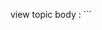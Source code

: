 view topic body : ```


<script type="text/javascript">//<![CDATA[
var multiquote_img_off = '{JS_MULTIQUOTE_IMG_OFF}', multiquote_img_on = '{JS_MULTIQUOTE_IMG_ON}', _atr = '{JS_DIR}addthis/', _ati = '{PATH_IMG_FA}addthis/'{ADDTHIS_LANG}, addthis_localize = { share_caption: "{L_SHARE_CAPTION}", email: "{L_EMAIL}", email_caption: "{L_EMAIL_CAPTION}", favorites: "{L_SHARE_BOOKMARKS}", print: "{L_PRINT}", more: "{L_MORE}" };
$(function(){
_atc.cwait = 0;
$('.addthis_button').mouseup(function(){
if ($('#at15s').css('display') == 'block') {
addthis_close();
addthis_close();
}
});
});
//]]>


Unknown end tag for &lt;/script&gt;



<div class="xemnhanhtpvds">
<span style="background-color: rgb(221, 221, 221); width: 45px; padding-left: 7px; overflow: hidden; display: block; left: 50%; position: fixed; margin-left: -557px" class="contactF"><img onmouseover="show_tooltip(this, '&lt;div style=\'padding:10px\'&gt;Đầy đủ&lt;/div&gt;', '')" onclick="cxdoc()" src="http://www.google.com/reader/ui/3538434020-view_options_details.png" style="width: 21px; height: 21px;" title=""><img onmouseover="show_tooltip(this, '&lt;div style=\'padding:10px\'&gt;Thu gọn&lt;/div&gt;', '')" onclick="cxngang()" src="http://www.google.com/reader/ui/3369744051-view_options_list.png" style="width: 21px; height: 21px;" title="">

Unknown end tag for &lt;/span&gt;


<div class="main paged">
<div class="clearfix">
<!-- BEGIN topicpagination -->
<p class="paging">{PAGINATION}

Unknown end tag for &lt;/p&gt;


<!-- END topicpagination -->
<p class="posting">
<!-- BEGIN switch_user_authpost -->
<a onmouseover="show_tooltip(this, ' {L_POST_NEW_TOPIC} ');" onMouseOut="hidetip();" href="{U_POST_NEW_TOPIC}" rel="nofollow"><img src="{POST_IMG}" class="{POST_IMG_CLASS}" />

Unknown end tag for &lt;/a&gt;


<!-- END switch_user_authpost -->

<!-- BEGIN switch_user_authreply -->
<a onmouseover="show_tooltip(this, ' {L_POST_REPLY_TOPIC} ');" onMouseOut="hidetip();" href="{U_POST_REPLY_TOPIC}"><img src="{REPLY_IMG}" class="i_reply"/>

Unknown end tag for &lt;/a&gt;


<!-- END switch_user_authreply -->


Unknown end tag for &lt;/p&gt;




Unknown end tag for &lt;/div&gt;


<br>
{POLL_DISPLAY}
<div class="main-head clearfix" style="background-color: #993333">
<p class="h2">
<a href="#bottom">{L_GOTO_DOWN}

Unknown end tag for &lt;/a&gt;

{L_MESSAGE} [{PAGE_NUMBER}]

Unknown end tag for &lt;/p&gt;


<span style="float:right; margin-top: -0px;margin-right: -200px;;position: relative;">
<g:plusone size="medium">

Unknown end tag for &lt;/plusone&gt;


<span id="twitter_btn">
<a href="http://twitter.com/share" class="twitter-share-button" data-count="horizontal">Tweet

Unknown end tag for &lt;/a&gt;




Unknown end tag for &lt;/span&gt;


<span id="fb_likebtn">
<iframe src="http://www.facebook.com/plugins/like.php?href={FORUM_URL}{TOPIC_URL}&layout=button_count&show_faces=false&width=450&action=like&colorscheme=light&height=21" scrolling="no" frameborder="0" style="border:none; overflow:hidden; width:auto; height:21px;" allowTransparency="true">

Unknown end tag for &lt;/iframe&gt;




Unknown end tag for &lt;/span&gt;




Unknown end tag for &lt;/span&gt;


<a class="skinfmvi2">

Unknown end tag for &lt;/a&gt;






Unknown end tag for &lt;/div&gt;

<br/><div class="main-content-topic2">
<!-- BEGIN postrow -->
<div class="main-content-topic">
<!-- BEGIN displayed -->
<div class="post" {postrow.displayed.THANK_BGCOLOR}>
<a name="{postrow.displayed.U_POST_ID}">

Unknown end tag for &lt;/a&gt;


<div class="postmain" {postrow.displayed.THANK_BGCOLOR}>
<div id="p{postrow.displayed.U_POST_ID}" class="posthead" {postrow.displayed.THANK_BGCOLOR}>
<h2>
<span class="comment_popup">{postrow.displayed.COUNT_POSTS}

Unknown end tag for &lt;/span&gt;

{postrow.displayed.ICON}
<a onmouseover="show_tooltip(this, ' Gửi lúc: {postrow.displayed.POST_DATE_NEW} ');" onMouseOut="hidetip();" href="{postrow.displayed.POST_URL}">{postrow.displayed.POST_SUBJECT}

Unknown end tag for &lt;/a&gt;




Unknown end tag for &lt;/h2&gt;




Unknown end tag for &lt;/div&gt;


<div class="postbody" {postrow.displayed.THANK_BGCOLOR}>
<div class="user">
<div class="user-ident" id="userinfo{postrow.displayed.U_POST_ID}" style="position: relative;">
<span class="thanhtieude">
<em>{postrow.displayed.POSTER_NAME}

Unknown end tag for &lt;/em&gt;




Unknown end tag for &lt;/span&gt;


<div onmouseover="show_user({postrow.displayed.U_POST_ID})" onmouseout="hide_user({postrow.displayed.U_POST_ID})" class="userInfoF">
<div class="useravatar" style="float: left;">{postrow.displayed.POSTER_AVATAR}

Unknown end tag for &lt;/div&gt;


<div class="user-info">
<div class="manuUserF">
<strong>{postrow.displayed.POSTER_NAME}

Unknown end tag for &lt;/strong&gt;


<span class="fmviOnoff">{postrow.displayed.ONLINE_IMG}

Unknown end tag for &lt;/span&gt;




Unknown end tag for &lt;/div&gt;


<dl class="cl" style="float:right; width: 370px;">
<!-- BEGIN profile_field -->
<dt>{postrow.displayed.profile_field.LABEL}

Unknown end tag for &lt;/dt&gt;


<dd>{postrow.displayed.profile_field.CONTENT}

Unknown end tag for &lt;/dd&gt;


<!-- END profile_field -->


Unknown end tag for &lt;/dl&gt;


<div>
<span style="color:blue">Phương châm:

Unknown end tag for &lt;/span&gt;


<marquee class="status">

Unknown end tag for &lt;/marquee&gt;




Unknown end tag for &lt;/div&gt;


<div class="morelink">
<a target="_blank" class="Upro5"><img alt="Tường nhà" src="http://i48.servimg.com/u/f48/16/58/89/73/profil10.png" />Tường nhà

Unknown end tag for &lt;/a&gt;


<a target="_blank" class="Utopic"><img alt="Xem bài viết" src="http://i48.servimg.com/u/f48/16/58/89/73/total_10.gif" />Bài viết

Unknown end tag for &lt;/a&gt;


<a target="_blank" class="Ufrien"><img alt="Kết bạn" src="http://i48.servimg.com/u/f48/16/58/89/73/friend10.png" />Kết bạn

Unknown end tag for &lt;/a&gt;


<a target="_blank" onClick="javascript:alert('Đang phát triển')" class="Umoney"><img alt="Tài sản" src="http://i48.servimg.com/u/f48/16/58/89/73/table_10.png" />Tài sản

Unknown end tag for &lt;/a&gt;




Unknown end tag for &lt;/div&gt;




Unknown end tag for &lt;/div&gt;




Unknown end tag for &lt;/div&gt;


<div class="user-basic-info">
<div onmouseover="show_user({postrow.displayed.U_POST_ID})" class="useravatar" style="padding: 15px 0 15px 9px">{postrow.displayed.POSTER_AVATAR}

Unknown end tag for &lt;/div&gt;


<p class="rankimg" style="padding:11px">{postrow.displayed.RANK_IMAGE}

Unknown end tag for &lt;/p&gt;




Unknown end tag for &lt;/div&gt;




Unknown end tag for &lt;/div&gt;




Unknown end tag for &lt;/div&gt;


<div class="post-entry">
<div class="entry-content">
<div>
<div>{postrow.displayed.MESSAGE}

Unknown end tag for &lt;/div&gt;


<!-- BEGIN switch_attachments -->
<dl class="attachbox">
<dt>{postrow.displayed.switch_attachments.L_ATTACHMENTS}

Unknown end tag for &lt;/dt&gt;


<dd>
<!-- BEGIN switch_post_attachments -->
<dl class="file">
<dt>
<img src="{postrow.displayed.switch_attachments.switch_post_attachments.U_IMG}"
/>
<!-- BEGIN switch_dl_att -->
<a class="postlink" href="{postrow.displayed.switch_attachments.switch_post_attachments.switch_dl_att.U_ATTACHMENT}">{postrow.displayed.switch_attachments.switch_post_attachments.switch_dl_att.ATTACHMENT}

Unknown end tag for &lt;/a&gt;

{postrow.displayed.switch_attachments.switch_post_attachments.switch_dl_att.ATTACHMENT_DEL}
<!-- END switch_dl_att -->
<!-- BEGIN switch_no_dl_att -->{postrow.displayed.switch_attachments.switch_post_attachments.switch_no_dl_att.ATTACHMENT}
{postrow.displayed.switch_attachments.switch_post_attachments.switch_no_dl_att.ATTACHMENT_DEL}
<!-- END switch_no_dl_att -->


Unknown end tag for &lt;/dt&gt;


<!-- BEGIN switch_no_comment -->
<dd>
<em>{postrow.displayed.switch_attachments.switch_post_attachments.switch_no_comment.ATTACHMENT_COMMENT}

Unknown end tag for &lt;/em&gt;




Unknown end tag for &lt;/dd&gt;


<!-- END switch_no_comment -->
<!-- BEGIN switch_no_dl_att -->
<dd>
<em>
<strong>{postrow.displayed.switch_attachments.switch_post_attachments.switch_no_dl_att.TEXT_NO_DL}

Unknown end tag for &lt;/strong&gt;




Unknown end tag for &lt;/em&gt;




Unknown end tag for &lt;/dd&gt;


<!-- END switch_no_dl_att -->
<dd>({postrow.displayed.switch_attachments.switch_post_attachments.FILE_SIZE})
{postrow.displayed.switch_attachments.switch_post_attachments.NB_DL}

Unknown end tag for &lt;/dd&gt;




Unknown end tag for &lt;/dl&gt;


<!-- END switch_post_attachments -->


Unknown end tag for &lt;/dd&gt;




Unknown end tag for &lt;/dl&gt;


<!-- END switch_attachments -->
<div class="clear">

Unknown end tag for &lt;/div&gt;




Unknown end tag for &lt;/div&gt;




Unknown end tag for &lt;/div&gt;




Unknown end tag for &lt;/div&gt;




Unknown end tag for &lt;/div&gt;


<br /><img src="http://i44.servimg.com/u/f44/16/54/92/12/untitl11.png" style="width: 650px;" align="center">
<!-- BEGIN switch_signature -->
<div class="sig-content"><center>{postrow.displayed.SIGNATURE_NEW}

Unknown end tag for &lt;/center&gt;



Unknown end tag for &lt;/div&gt;


<!-- END switch_signature -->
<div class="postfoot">
<div class="user-contact">
{postrow.displayed.PROFILE_IMG} {postrow.displayed.PM_IMG} {postrow.displayed.EMAIL_IMG}<!-- BEGIN contact_field --> {postrow.displayed.contact_field.CONTENT}<!-- END contact_field -->


Unknown end tag for &lt;/div&gt;



<div class="post-options">
<div style="float: left; left:153px;position:absolute;top:1px;">
<!-- BEGIN switch_vote_active -->
<div class="vote vote-button" title="Like this">
<!-- BEGIN switch_vote -->
<a target="v{postrow.displayed.U_POST_ID}" href="{postrow.displayed.switch_vote_active.switch_vote.U_VOTE_PLUS}" alt="c3zplus" class="c3zplus lvote"><span style="margin-left: -2px; color: #3B5998;">Like

Unknown end tag for &lt;/span&gt;



Unknown end tag for &lt;/a&gt;


<!-- END switch_vote -->


Unknown end tag for &lt;/div&gt;


<div class="vote vote-button" title="Dislike this">
<!-- BEGIN switch_vote -->
<a target="v{postrow.displayed.U_POST_ID}" href="{postrow.displayed.switch_vote_active.switch_vote.U_VOTE_MINUS}" alt="c3zminus" class="c3zminus lvote"><span style="margin-left: -2px; color: #3B5998;">Dislike

Unknown end tag for &lt;/span&gt;



Unknown end tag for &lt;/a&gt;


<!-- END switch_vote -->


Unknown end tag for &lt;/div&gt;

<div id="v{postrow.displayed.U_POST_ID}" class="loadding" style="display: none"><img src="http://i43.servimg.com/u/f43/16/03/04/56/icon_l12.gif"> Chờ chút nhé ^^! 

Unknown end tag for &lt;/div&gt;


<!-- END switch_vote_active -->


Unknown end tag for &lt;/div&gt;


<span class="options-button"><a onmouseover="show_tooltip(this, ' Đưa bảng trả lời nhanh lên ');" onMouseOut="hidetip();" href="javascript:vol(0)" onClick="delpre();repfmvi($(this))"><img src="http://i46.servimg.com/u/f46/15/26/55/24/quickr10.gif" />

Unknown end tag for &lt;/a&gt;

{postrow.displayed.THANK_IMG} {postrow.displayed.MULTIQUOTE_IMG} {postrow.displayed.QUOTE_IMG}
{postrow.displayed.EDIT_IMG} {postrow.displayed.DELETE_IMG} {postrow.displayed.IP_IMG}
{postrow.displayed.REPORT_IMG}

Unknown end tag for &lt;/span&gt;



Unknown end tag for &lt;/div&gt;


<div style="clear:both;">

Unknown end tag for &lt;/div&gt;




Unknown end tag for &lt;/div&gt;




Unknown end tag for &lt;/div&gt;




<p style="border-bottom: 1px solid #ddd;">
<div class="hihi clearfix" style="background-color: #fff;"><font color="black">
<!-- BEGIN switch_vote_active -->
<iframe name="v{postrow.displayed.U_POST_ID}" class="ajaxvote" style="display:none">

Unknown end tag for &lt;/iframe&gt;


<!-- BEGIN switch_no_bar -->
<span class="c3zvau v{postrow.displayed.U_POST_ID}" title="{postrow.displayed.switch_vote_active.L_VOTE_TITLE}">{postrow.displayed.switch_vote_active.L_VOTE_TITLE}

Unknown end tag for &lt;/span&gt;


<!-- END switch_no_bar -->
<!-- BEGIN switch_bar -->
<span class="c3zvau v{postrow.displayed.U_POST_ID}" title="{postrow.displayed.switch_vote_active.L_VOTE_TITLE}">{postrow.displayed.switch_vote_active.L_VOTE_TITLE}

Unknown end tag for &lt;/span&gt;


<!-- END switch_bar -->
<!-- END switch_vote_active -->
<div style="float:right;font-weight:bold;text-align:right"><span class="ost"><strong>#{postrow.displayed.COUNT_POSTS}

Unknown end tag for &lt;/strong&gt;

 - <a href="#" onclick="link_bbcode();return false">BBCode

Unknown end tag for &lt;/a&gt;



Unknown end tag for &lt;/span&gt;

 <a target="blank" class="share" href="http://www.addthis.com/bookmark.php?v=250&pub=forumotion">Chia sẻ

Unknown end tag for &lt;/a&gt;

<div align="center" style="width:600px;display:none; padding-top:6px" >

Unknown end tag for &lt;/div&gt;



Unknown end tag for &lt;/div&gt;





Unknown end tag for &lt;/font&gt;



Unknown end tag for &lt;/div&gt;

   

Unknown end tag for &lt;/span&gt;




Unknown end tag for &lt;/div&gt;




Unknown end tag for &lt;/div&gt;


<p class="khoang">

Unknown end tag for &lt;/p&gt;


<!-- BEGIN first_post_br -->
<hr id="first-post-br" />
<!-- END first_post_br -->
<!-- BEGIN hidden -->
<div class="main-content topic">
<p class="p-hidden">{postrow.hidden.MESSAGE}

Unknown end tag for &lt;/p&gt;




Unknown end tag for &lt;/div&gt;


<!-- END displayed -->
<!-- END hidden -->
<!-- END postrow -->

<div class="main-foot clearfix modBottom" style="background-color: #993333">
<p class="h2">
<a href="#top">{L_BACK_TO_TOP}

Unknown end tag for &lt;/a&gt;

{L_MESSAGE} [{PAGE_NUMBER}]

Unknown end tag for &lt;/p&gt;


<p class="options options-button">
<input type="hidden" name="t" value="{TOPIC_ID}" />
<!-- <input type="hidden" name="sid" value="{S_SID}" />-->
<input type="hidden" name="{SECURE_ID_NAME}" value="{SECURE_ID_VALUE}" />
<!-- BEGIN viewtopic_bottom -->{S_TOPIC_ADMIN}
<!-- END viewtopic_bottom -->


&nbsp;&nbsp;<a class="skinfmvi2">

Unknown end tag for &lt;/a&gt;




Unknown end tag for &lt;/p&gt;




Unknown end tag for &lt;/div&gt;


<a name="bottomtitle">

Unknown end tag for &lt;/a&gt;


<div class="paged-foot clearfix">
<!-- BEGIN topicpagination -->
<p class="paging">{PAGINATION}

Unknown end tag for &lt;/p&gt;


<!-- END topicpagination -->
<p class="posting">
<!-- BEGIN switch_user_authpost -->
<a onmouseover="show_tooltip(this, ' {L_POST_NEW_TOPIC} ');" onMouseOut="hidetip();" href="{U_POST_NEW_TOPIC}" rel="nofollow"><img src="{POST_IMG}" class="{POST_IMG_CLASS}"/>

Unknown end tag for &lt;/a&gt;

&nbsp;&nbsp;
<!-- END switch_user_authpost -->

<!-- BEGIN switch_user_authreply -->
<a onmouseover="show_tooltip(this, ' {L_POST_REPLY_TOPIC} ');" onMouseOut="hidetip();" href="{U_POST_REPLY_TOPIC}"><img src="{REPLY_IMG}" class="i_reply" />

Unknown end tag for &lt;/a&gt;


<!-- END switch_user_authreply -->


Unknown end tag for &lt;/p&gt;




Unknown end tag for &lt;/div&gt;




Unknown end tag for &lt;/div&gt;



Unknown end tag for &lt;/div&gt;



Unknown end tag for &lt;/div&gt;


<p style="padding: 20px 0; text-align: center">«
<a href="{U_VIEW_OLDER_TOPIC}"> Xem bài trước 

Unknown end tag for &lt;/a&gt;

|
<a href="{U_VIEW_NEWER_TOPIC}"> Xem bài kế tiếp 

Unknown end tag for &lt;/a&gt;

»

Unknown end tag for &lt;/p&gt;



<div class="fmviToggle">
<div class="main">
<div class="main-head clearfix">
<p class="h2">Bài viết liên quan

Unknown end tag for &lt;/p&gt;




Unknown end tag for &lt;/div&gt;


<ol id="bailienquan" class="main-content frm listVer4">

Unknown end tag for &lt;/ol&gt;




Unknown end tag for &lt;/div&gt;




Unknown end tag for &lt;/div&gt;



<!-- BEGIN switch_forum_rules -->
<div class="main" id="forum_rules">
<div class="main-head clearfix" style="background-color: brown ;border: 1px solid #DDD;box-shadow:-3px 3px 3px #c8c8c8;">
<p class="h2">Nội quy

Unknown end tag for &lt;/p&gt;




Unknown end tag for &lt;/div&gt;


<table class="main-content frm" style="border: 1px solid #DDD;box-shadow:-3px 3px 3px #c8c8c8;">
<tr>
<!-- BEGIN switch_forum_rule_image -->
<td class="logo">
<img src="{RULE_IMG_URL}" />


Unknown end tag for &lt;/td&gt;


<!-- END switch_forum_rule_image -->
<td class="rules entry-content">
{RULE_MSG}


Unknown end tag for &lt;/td&gt;




Unknown end tag for &lt;/tr&gt;




Unknown end tag for &lt;/table&gt;




Unknown end tag for &lt;/div&gt;


<!-- END switch_forum_rules -->

<!-- BEGIN switch_user_logged_in -->
{QUICK_REPLY_FORM}
<div style="display:none" id="quickrepFMvi">

Unknown end tag for &lt;/div&gt;


<div style="display:none" id="quickdata">

Unknown end tag for &lt;/div&gt;


<!-- END switch_user_logged_in -->
<div id="pun-qpost" class="boxFMvi main">
<div class="main-head" style="background-color: red">
<div class="page-title">
<h2>Gửi bình luận lên Facebook

Unknown end tag for &lt;/h2&gt;




Unknown end tag for &lt;/div&gt;




Unknown end tag for &lt;/div&gt;


<div style="margin-top: 10px;">
<div class="fb-comments" data-href="{FORUM_URL}{TOPIC_URL}" data-num-posts="10" data-width="848">

Unknown end tag for &lt;/div&gt;




Unknown end tag for &lt;/div&gt;

<img style="padding-bottom:10px" src="/users/2012/10/88/45/album/sep11110.gif" />


Unknown end tag for &lt;/div&gt;


<p style="margin-top: -40px;" align="center">
<img src="http://i44.servimg.com/u/f44/16/54/92/12/sep211.gif" />


Unknown end tag for &lt;/p&gt;


<div class="fmviToggle" style="width: 336px">
<div class="main">
<div class="main-head clearfix" style="background-color: brown ;border: 1px solid #DDD;box-shadow:-3px 3px 3px #c8c8c8;">
<p class="h2" style="width: 220px !important">Quyền hạn của bạn:

Unknown end tag for &lt;/p&gt;




Unknown end tag for &lt;/div&gt;


<div id="onlinelist" style="border: 1px solid #DDD;box-shadow:-3px 3px 3px #c8c8c8;">{S_AUTH_LIST}


Unknown end tag for &lt;/div&gt;




Unknown end tag for &lt;/div&gt;




<script type="text/javascript">
imgauth = "http://i48.servimg.com/u/f48/16/58/89/73/writer10.png";
imgbanned = "http://i48.servimg.com/u/f48/16/58/89/73/banned10.png";
imgerror = "http://i44.servimg.com/u/f44/16/54/92/12/error10.jpg";
gioihanFMvi = 20;


Unknown end tag for &lt;/script&gt;


<script type="text/javascript" src="/47087.js">

Unknown end tag for &lt;/script&gt;


<script src="{JS_DIR}addthis/addthis_widget.js" type="text/javascript">

Unknown end tag for &lt;/script&gt;


<script type="text/javascript" src="http://platform.twitter.com/widgets.js">

Unknown end tag for &lt;/script&gt;


<script type="text/javascript">
window.___gcfg = {lang: 'vi'};

(function() {
var po = document.createElement('script'); po.type = 'text/javascript'; po.async = true;
po.src = 'https://apis.google.com/js/plusone.js';
var s = document.getElementsByTagName('script')[0]; s.parentNode.insertBefore(po, s);
})();


Unknown end tag for &lt;/script&gt;


<div id="fb-root">

Unknown end tag for &lt;/div&gt;

     <script>(function(d, s, id) {
var js, fjs = d.getElementsByTagName(s)[0];
if (d.getElementById(id)) return;
js = d.createElement(s); js.id = id;
js.src = "//connect.facebook.net/vi_VN/all.js#xfbml=1&appId=271827022848335";
fjs.parentNode.insertBefore(js, fjs);
}(document, 'script', 'facebook-jssdk'));

Unknown end tag for &lt;/script&gt;


<script type="text/javascript" src="/61752.js">

Unknown end tag for &lt;/script&gt;



```




view comment body
```


<script type="text/javascript">
//<![CDATA[
var multiquote_img_off = '{JS_MULTIQUOTE_IMG_OFF}',
multiquote_img_on = '{JS_MULTIQUOTE_IMG_ON}',
_atr = '{JS_DIR}addthis/',
_ati = '{PATH_IMG_FA}addthis/' {
ADDTHIS_LANG
},
addthis_localize = {
share_caption: "{L_SHARE_CAPTION}",
email: "{L_EMAIL}",
email_caption: "{L_EMAIL_CAPTION}",
favorites: "{L_SHARE_BOOKMARKS}",
print: "{L_PRINT}",
more: "{L_MORE}"
};
$(function () {
_atc.cwait = 0;
$('.addthis_button').mouseup(function () {
if ($('#at15s').css('display') == 'block') {
addthis_close();
addthis_close();
}
});
});
//]]>


Unknown end tag for &lt;/script&gt;


<!-- BEGIN switch_user_logged_in -->
<div id="pun-visit" class="clearfix">
<ul>
<li>
<script type="text/javascript">
//<![CDATA[
var url_favourite = '{U_FAVOURITE_JS_PLUS_MENU}';
var url_newposts = '{U_NEWPOSTS_JS_PLUS_MENU}';
var url_egosearch = '{U_EGOSEARCH_JS_PLUS_MENU}';
var url_unanswered = '{U_UNANSWERED_JS_PLUS_MENU}';
var url_watchsearch = '{U_WATCHSEARCH_JS_PLUS_MENU}';
var url_tellfriend = '{U_TELLFRIEND_JS_PLUS_MENU}';
insert_plus_menu_new('f{FORUM_ID}&t={TOPIC_ID}', '{JS_SESSION_ID}', {
JS_AUTH_FAVOURITES
});
//]]>


Unknown end tag for &lt;/script&gt;




Unknown end tag for &lt;/li&gt;


<li>
<a class="addthis_button" href="http://www.addthis.com/bookmark.php?v=250&pub=forumotion">{L_SHARE}

Unknown end tag for &lt;/a&gt;




Unknown end tag for &lt;/li&gt;


<li>
<a href="{U_SEARCH_NEW}">{L_SEARCH_NEW}

Unknown end tag for &lt;/a&gt;




Unknown end tag for &lt;/li&gt;


<li>
<a href="{U_SEARCH_SELF}">{L_SEARCH_SELF}

Unknown end tag for &lt;/a&gt;




Unknown end tag for &lt;/li&gt;


<!-- BEGIN watchtopic -->
<li>{S_WATCH_TOPIC}

Unknown end tag for &lt;/li&gt;


<!-- END watchtopic -->


Unknown end tag for &lt;/ul&gt;


<p>{LOGGED_AS}. {LAST_VISIT_DATE}

Unknown end tag for &lt;/p&gt;




Unknown end tag for &lt;/div&gt;


<!-- END switch_user_logged_in -->
<!-- BEGIN switch_user_logged_out -->
<div id="pun-visit">
<p>{L_NOT_CONNECTED} {L_LOGIN_REGISTER}

Unknown end tag for &lt;/p&gt;




Unknown end tag for &lt;/div&gt;


<!-- END switch_user_logged_out -->
<div class="xemnhanhtpvds">
<span style="background-color: rgb(221, 221, 221); width: 45px; padding-left: 7px; overflow: hidden; display: block; left: 50%; position: fixed; margin-left: -557px" class="contactF"><img onmouseover="show_tooltip(this, '&lt;div style=\'padding:10px\'&gt;Đầy đủ&lt;/div&gt;', '')" onclick="cxdoc()" src="http://www.google.com/reader/ui/3538434020-view_options_details.png" style="width: 21px; height: 21px;" title=""><img onmouseover="show_tooltip(this, '&lt;div style=\'padding:10px\'&gt;Thu gọn&lt;/div&gt;', '')" onclick="cxngang()" src="http://www.google.com/reader/ui/3369744051-view_options_list.png" style="width: 21px; height: 21px;" title="">

Unknown end tag for &lt;/span&gt;



<div class="main paged">
<div class="clearfix">
<!-- BEGIN topicpagination -->
<p class="paging">{PAGINATION}

Unknown end tag for &lt;/p&gt;


<!-- END topicpagination -->
<p class="posting">
<!-- BEGIN switch_user_authpost -->
<a onmouseover="show_tooltip(this, ' {L_POST_NEW_TOPIC} ');" onMouseOut="hidetip();" href="{U_POST_NEW_TOPIC}" rel="nofollow"><img src="{POST_IMG}" class="{POST_IMG_CLASS}" />

Unknown end tag for &lt;/a&gt;


<!-- END switch_user_authpost -->

<!-- BEGIN switch_user_authreply -->
<a onmouseover="show_tooltip(this, ' {L_POST_REPLY_TOPIC} ');" onMouseOut="hidetip();" href="{U_POST_REPLY_TOPIC}"><img src="{REPLY_IMG}" class="i_reply"/>

Unknown end tag for &lt;/a&gt;


<!-- END switch_user_authreply -->


Unknown end tag for &lt;/p&gt;




Unknown end tag for &lt;/div&gt;


<br>
{POLL_DISPLAY}
<div class="main-head clearfix" style="background-color: #993333">
<p class="h2">
<a href="#bottom">{L_GOTO_DOWN}

Unknown end tag for &lt;/a&gt;

{L_MESSAGE} [{PAGE_NUMBER}]

Unknown end tag for &lt;/p&gt;


<span style="float:right; margin-top: -0px;margin-right: -200px;;position: relative;">
<g:plusone size="medium">

Unknown end tag for &lt;/plusone&gt;


<span id="twitter_btn">
<a href="http://twitter.com/share" class="twitter-share-button" data-count="horizontal">Tweet

Unknown end tag for &lt;/a&gt;




Unknown end tag for &lt;/span&gt;


<span id="fb_likebtn">
<iframe src="http://www.facebook.com/plugins/like.php?href={FORUM_URL}{TOPIC_URL}&layout=button_count&show_faces=false&width=450&action=like&colorscheme=light&height=21" scrolling="no" frameborder="0" style="border:none; overflow:hidden; width:auto; height:21px;" allowTransparency="true">

Unknown end tag for &lt;/iframe&gt;




Unknown end tag for &lt;/span&gt;




Unknown end tag for &lt;/span&gt;







Unknown end tag for &lt;/div&gt;

<br/><div class="main-content-topic2">
<!-- BEGIN postrow -->
<div class="main-content-topic">
<!-- BEGIN displayed -->
<div class="post" {postrow.displayed.THANK_BGCOLOR}>
<a name="{postrow.displayed.U_POST_ID}">

Unknown end tag for &lt;/a&gt;


<div class="postmain" {postrow.displayed.THANK_BGCOLOR}>
<div id="p{postrow.displayed.U_POST_ID}" class="posthead" {postrow.displayed.THANK_BGCOLOR}>
<h2>
<a href="?showpost={postrow.displayed.U_POST_ID}"><strong>#{postrow.displayed.COUNT_POSTS}

Unknown end tag for &lt;/strong&gt;



Unknown end tag for &lt;/a&gt;

{postrow.displayed.ICON}
<a onmouseover="show_tooltip(this, ' Gửi lúc: {postrow.displayed.POST_DATE_NEW} ');" onMouseOut="hidetip();" href="{postrow.displayed.POST_URL}">{postrow.displayed.POST_SUBJECT}

Unknown end tag for &lt;/a&gt;




Unknown end tag for &lt;/h2&gt;




Unknown end tag for &lt;/div&gt;


<div class="postbody" {postrow.displayed.THANK_BGCOLOR}>
<div class="user">
<div class="user-ident" id="userinfo{postrow.displayed.U_POST_ID}" style="position: relative;">
<span class="thanhtieude">
<em>{postrow.displayed.POSTER_NAME}

Unknown end tag for &lt;/em&gt;




Unknown end tag for &lt;/span&gt;


<div onmouseover="show_user({postrow.displayed.U_POST_ID})" onmouseout="hide_user({postrow.displayed.U_POST_ID})" class="userInfoF">
<div class="useravatar" style="float: left;">{postrow.displayed.POSTER_AVATAR}

Unknown end tag for &lt;/div&gt;


<div class="user-info">
<div class="manuUserF">
<strong>{postrow.displayed.POSTER_NAME}

Unknown end tag for &lt;/strong&gt;


<span class="fmviOnoff">{postrow.displayed.ONLINE_IMG}

Unknown end tag for &lt;/span&gt;




Unknown end tag for &lt;/div&gt;


<dl class="cl" style="float:right; width: 370px;">
<!-- BEGIN profile_field -->
<dt>{postrow.displayed.profile_field.LABEL}

Unknown end tag for &lt;/dt&gt;


<dd>{postrow.displayed.profile_field.CONTENT}

Unknown end tag for &lt;/dd&gt;


<!-- END profile_field -->


Unknown end tag for &lt;/dl&gt;


<div>
<span style="color:blue">Phương châm:

Unknown end tag for &lt;/span&gt;


<marquee class="status">

Unknown end tag for &lt;/marquee&gt;




Unknown end tag for &lt;/div&gt;


<div class="morelink">
<a target="_blank" class="Upro5"><img alt="Tường nhà" src="http://i48.servimg.com/u/f48/16/58/89/73/profil10.png" />Tường nhà

Unknown end tag for &lt;/a&gt;


<a target="_blank" class="Utopic"><img alt="Xem bài viết" src="http://i48.servimg.com/u/f48/16/58/89/73/total_10.gif" />Bài viết

Unknown end tag for &lt;/a&gt;


<a target="_blank" class="Ufrien"><img alt="Kết bạn" src="http://i48.servimg.com/u/f48/16/58/89/73/friend10.png" />Kết bạn

Unknown end tag for &lt;/a&gt;


<a target="_blank" onClick="javascript:alert('Đang phát triển')" class="Umoney"><img alt="Tài sản" src="http://i48.servimg.com/u/f48/16/58/89/73/table_10.png" />Tài sản

Unknown end tag for &lt;/a&gt;




Unknown end tag for &lt;/div&gt;




Unknown end tag for &lt;/div&gt;




Unknown end tag for &lt;/div&gt;


<div class="user-basic-info">
<div onmouseover="show_user({postrow.displayed.U_POST_ID})" class="useravatar" style="padding: 15px 0 15px 9px">{postrow.displayed.POSTER_AVATAR}

Unknown end tag for &lt;/div&gt;


<p class="rankimg" style="padding:11px">{postrow.displayed.RANK_IMAGE}

Unknown end tag for &lt;/p&gt;




Unknown end tag for &lt;/div&gt;




Unknown end tag for &lt;/div&gt;




Unknown end tag for &lt;/div&gt;


<div class="post-entry">
<div class="entry-content">
<div>
<div>{postrow.displayed.MESSAGE}

Unknown end tag for &lt;/div&gt;


<!-- BEGIN switch_attachments -->
<dl class="attachbox">
<dt>{postrow.displayed.switch_attachments.L_ATTACHMENTS}

Unknown end tag for &lt;/dt&gt;


<dd>
<!-- BEGIN switch_post_attachments -->
<dl class="file">
<dt>
<img src="{postrow.displayed.switch_attachments.switch_post_attachments.U_IMG}"
/>
<!-- BEGIN switch_dl_att -->
<a class="postlink" href="{postrow.displayed.switch_attachments.switch_post_attachments.switch_dl_att.U_ATTACHMENT}">{postrow.displayed.switch_attachments.switch_post_attachments.switch_dl_att.ATTACHMENT}

Unknown end tag for &lt;/a&gt;

{postrow.displayed.switch_attachments.switch_post_attachments.switch_dl_att.ATTACHMENT_DEL}
<!-- END switch_dl_att -->
<!-- BEGIN switch_no_dl_att -->{postrow.displayed.switch_attachments.switch_post_attachments.switch_no_dl_att.ATTACHMENT}
{postrow.displayed.switch_attachments.switch_post_attachments.switch_no_dl_att.ATTACHMENT_DEL}
<!-- END switch_no_dl_att -->


Unknown end tag for &lt;/dt&gt;


<!-- BEGIN switch_no_comment -->
<dd>
<em>{postrow.displayed.switch_attachments.switch_post_attachments.switch_no_comment.ATTACHMENT_COMMENT}

Unknown end tag for &lt;/em&gt;




Unknown end tag for &lt;/dd&gt;


<!-- END switch_no_comment -->
<!-- BEGIN switch_no_dl_att -->
<dd>
<em>
<strong>{postrow.displayed.switch_attachments.switch_post_attachments.switch_no_dl_att.TEXT_NO_DL}

Unknown end tag for &lt;/strong&gt;




Unknown end tag for &lt;/em&gt;




Unknown end tag for &lt;/dd&gt;


<!-- END switch_no_dl_att -->
<dd>({postrow.displayed.switch_attachments.switch_post_attachments.FILE_SIZE})
{postrow.displayed.switch_attachments.switch_post_attachments.NB_DL}

Unknown end tag for &lt;/dd&gt;




Unknown end tag for &lt;/dl&gt;


<!-- END switch_post_attachments -->


Unknown end tag for &lt;/dd&gt;




Unknown end tag for &lt;/dl&gt;


<!-- END switch_attachments -->
<div class="clear">

Unknown end tag for &lt;/div&gt;




Unknown end tag for &lt;/div&gt;




Unknown end tag for &lt;/div&gt;




Unknown end tag for &lt;/div&gt;




Unknown end tag for &lt;/div&gt;


<br /><img src="http://i44.servimg.com/u/f44/16/54/92/12/untitl11.png" style="width: 650px;" align="center">
<!-- BEGIN switch_signature -->
<div class="sig-content"><center>{postrow.displayed.SIGNATURE_NEW}

Unknown end tag for &lt;/center&gt;



Unknown end tag for &lt;/div&gt;


<!-- END switch_signature -->
<div class="postfoot">
<div class="user-contact">
{postrow.displayed.PROFILE_IMG} {postrow.displayed.PM_IMG} {postrow.displayed.EMAIL_IMG}<!-- BEGIN contact_field --> {postrow.displayed.contact_field.CONTENT}<!-- END contact_field -->


Unknown end tag for &lt;/div&gt;



<div class="post-options">
<div style="float: left; left:153px;position:absolute;top:1px;">
<!-- BEGIN switch_vote_active -->
<div class="vote vote-button" title="Like this">
<!-- BEGIN switch_vote -->
<a target="v{postrow.displayed.U_POST_ID}" href="{postrow.displayed.switch_vote_active.switch_vote.U_VOTE_PLUS}" alt="c3zplus" class="c3zplus lvote"><span style="margin-left: -2px; color: #3B5998;">Like

Unknown end tag for &lt;/span&gt;



Unknown end tag for &lt;/a&gt;


<!-- END switch_vote -->


Unknown end tag for &lt;/div&gt;


<div class="vote vote-button" title="Dislike this">
<!-- BEGIN switch_vote -->
<a target="v{postrow.displayed.U_POST_ID}" href="{postrow.displayed.switch_vote_active.switch_vote.U_VOTE_MINUS}" alt="c3zminus" class="c3zminus lvote"><span style="margin-left: -2px; color: #3B5998;">Dislike

Unknown end tag for &lt;/span&gt;



Unknown end tag for &lt;/a&gt;


<!-- END switch_vote -->


Unknown end tag for &lt;/div&gt;

<div id="v{postrow.displayed.U_POST_ID}" class="loadding" style="display: none"><img src="http://i43.servimg.com/u/f43/16/03/04/56/icon_l12.gif"> Chờ chút nhé ^^! 

Unknown end tag for &lt;/div&gt;


<!-- END switch_vote_active -->


Unknown end tag for &lt;/div&gt;


<span class="options-button"><a onmouseover="show_tooltip(this, ' Đưa bảng trả lời nhanh lên ');" onMouseOut="hidetip();" href="javascript:vol(0)" onClick="delpre();repfmvi($(this))"><img src="http://i46.servimg.com/u/f46/15/26/55/24/quickr10.gif" />

Unknown end tag for &lt;/a&gt;

{postrow.displayed.THANK_IMG} {postrow.displayed.MULTIQUOTE_IMG} {postrow.displayed.QUOTE_IMG}
{postrow.displayed.EDIT_IMG} {postrow.displayed.DELETE_IMG} {postrow.displayed.IP_IMG}
{postrow.displayed.REPORT_IMG}

Unknown end tag for &lt;/span&gt;



Unknown end tag for &lt;/div&gt;


<div style="clear:both;">

Unknown end tag for &lt;/div&gt;




Unknown end tag for &lt;/div&gt;




Unknown end tag for &lt;/div&gt;




<p style="border-bottom: 1px solid #ddd;">
<div class="hihi clearfix" style="background-color: #fff;"><font color="black">
<!-- BEGIN switch_vote_active -->
<iframe name="v{postrow.displayed.U_POST_ID}" class="ajaxvote" style="display:none">

Unknown end tag for &lt;/iframe&gt;


<!-- BEGIN switch_no_bar -->
<span class="c3zvau v{postrow.displayed.U_POST_ID}" title="{postrow.displayed.switch_vote_active.L_VOTE_TITLE}">{postrow.displayed.switch_vote_active.L_VOTE_TITLE}

Unknown end tag for &lt;/span&gt;


<!-- END switch_no_bar -->
<!-- BEGIN switch_bar -->
<span class="c3zvau v{postrow.displayed.U_POST_ID}" title="{postrow.displayed.switch_vote_active.L_VOTE_TITLE}">{postrow.displayed.switch_vote_active.L_VOTE_TITLE}

Unknown end tag for &lt;/span&gt;


<!-- END switch_bar -->
<!-- END switch_vote_active -->
<div style="float:right;font-weight:bold;text-align:right"><span class="ost"><strong>#{postrow.displayed.COUNT_POSTS}

Unknown end tag for &lt;/strong&gt;

 - <a href="#" onclick="link_bbcode();return false">BBCode

Unknown end tag for &lt;/a&gt;



Unknown end tag for &lt;/span&gt;

 <a target="blank" class="share" href="http://www.addthis.com/bookmark.php?v=250&pub=forumotion">Chia sẻ

Unknown end tag for &lt;/a&gt;

<div align="center" style="width:600px;display:none; padding-top:6px" >

Unknown end tag for &lt;/div&gt;



Unknown end tag for &lt;/div&gt;





Unknown end tag for &lt;/font&gt;



Unknown end tag for &lt;/div&gt;

   

Unknown end tag for &lt;/span&gt;




Unknown end tag for &lt;/div&gt;




Unknown end tag for &lt;/div&gt;


<p class="khoang">

Unknown end tag for &lt;/p&gt;


<!-- BEGIN first_post_br -->
<hr id="first-post-br" />
<!-- END first_post_br -->
<!-- BEGIN hidden -->
<div class="main-content topic">
<p class="p-hidden">{postrow.hidden.MESSAGE}

Unknown end tag for &lt;/p&gt;




Unknown end tag for &lt;/div&gt;


<!-- END displayed -->
<!-- END hidden -->
<!-- END postrow -->


<script type="text/javascript">
$(".user-info dt:contains('Gender'), .user-info dt:contains('Birthday'), .user-info dt:contains('Status')").hide().next().hide();
$(".user-info .fmviOnoff br").remove();
var topmot = $("#top_posters li:eq(0) span:first").text();
var tophai = $("#top_posters li:eq(1) span:first").text();
var topba = $("#top_posters li:eq(2) span:first").text();
var author = $(".topic .user-basic-info a").attr("href");
var dix = $(".user-ident");
var Gender = dix.find(".user-info dt:contains('Gender')").next().find("img").attr("alt");
if (langEV()) {
var Birthday = dix.find(".user-info dt:contains('Birthday')").next().text().split("-");
var da = 2;
var mo = 1;
} else {
var Birthday = dix.find(".user-info dt:contains('Birthday')").next().text().split("/");
var da = 0;
var mo = 1;
};
var teus = dix.find(".user-info dt:contains('Status')").next().text();
var teuser = dix.find(".user-info div:first a:first").text();
var liuser = dix.find(".user-info div:first a").attr("href");
dix.find(".Upro5").attr("href", liuser + "wall");
dix.find(".Utopic").attr("href", "/spa/" + teuser);
dix.find(".Ufrien").attr("href", "/profile?friend=" + teuser + "&mode=editprofile&page_profil=friendsfoes");
if (teus.length > 0) {
dix.find(".user-info .status").append(teus);
} else {
dix.find(".user-info .status").replaceWith('<span style="color:red"> [' + teuser + ' chưa đăng phương châm sống]

Unknown end tag for &lt;/span&gt;

');
};
var stygru = dix.find(".user-info div:first a:first span").attr("style");
if (stygru == "color:#17BD30") {
dix.find(".user-info .group").html('<span style="color:#17BD30">Developers

Unknown end tag for &lt;/span&gt;

');
} else if (stygru == "color:#FF0000") {
dix.find(".user-info .group").html('<span style="color:#FF0000">Administrators

Unknown end tag for &lt;/span&gt;

');
} else if (stygru == "color:#FF61E7") {
dix.find(".user-info .group").html('<span style="color:#FF61E7">GFX Designer

Unknown end tag for &lt;/span&gt;

');
} else if (stygru == "color:#00D9FF") {
dix.find(".user-info .group").html('<span style="color:#00D9FF">Review Team

Unknown end tag for &lt;/span&gt;

');
} else if (stygru == "color:#0000FF") {
dix.find(".user-info .group").html('<span style="color:#0000FF">Moderator

Unknown end tag for &lt;/span&gt;

');
} else if (stygru == "color:#27736F") {
dix.find(".user-info .group").html('<span style="color:#27736F">Members

Unknown end tag for &lt;/span&gt;

');
} else if (stygru == "color:#CCCCCC") {
dix.find(".user-info .group").html('<span style="color:#CCCCCC">Banned

Unknown end tag for &lt;/span&gt;

');
} else if (stygru == "color:#402403") {
dix.find(".user-info .group").html('<span style="color:#402403">New Members

Unknown end tag for &lt;/span&gt;

');
};
if (teuser == topmot) {
dix.find(".rankimg").html('<img title="1st" alt="1st" src="http://i48.servimg.com/u/f48/16/58/89/73/1stpla10.png" />');
} else if (teuser == tophai) {
dix.find(".rankimg").html('<img title="2nd" alt="2nd" src="http://i48.servimg.com/u/f48/16/58/89/73/2ndpla10.png" />');
} else if (teuser == topba) {
dix.find(".rankimg").html('<img title="3rd" alt="3rd" src="http://i48.servimg.com/u/f48/16/58/89/73/3rdpla10.png" />');
};

var day = new Date();
if ((day.getDate() == Birthday[da]) && ((day.getMonth() + 1) == Birthday[mo])) {
if (Gender == "Female") {
dix.find(".rankimg").html('<img title="Birthday Girl" alt="Birthday Girl" src="http://i48.servimg.com/u/f48/16/58/89/73/birthd11.png" />');
} else {
dix.find(".rankimg").html('<img title="Birthday Boy" alt="Birthday Boy" src="http://i48.servimg.com/u/f48/16/58/89/73/birthd10.png" />');
}
}
$(".user-ident .user-basic-info .useravatar a, .user-ident .status").mouseenter(function () {
$(this).parents(".user-ident").find(".userInfoF").show();
});
$(".user-ident .userInfoF").mouseleave(function () {
$(this).parents(".user-ident").find(".userInfoF").hide();
});


Unknown end tag for &lt;/script&gt;


<div id="bookmarks">
<!-- BEGIN social_bookmarking -->
<a href="{social_bookmarking.URL}" title="{social_bookmarking.TITLE}"
target="_blank" rel="nofollow">
<img class="{social_bookmarking.CLASS}" src="http://illiweb.com/fa/empty.gif" alt="{social_bookmarking.TITLE}" title="{social_bookmarking.TITLE}" />


Unknown end tag for &lt;/a&gt;


<!-- END social_bookmarking -->


Unknown end tag for &lt;/div&gt;


<div class="clear">

Unknown end tag for &lt;/div&gt;


<hr id="first-post-br" />
<div class="main-content" id="blog_comments">
<!-- BEGIN comment -->
<!-- BEGIN displayed -->
<a name="{comment.displayed.U_POST_ID}">

Unknown end tag for &lt;/a&gt;


<div class="post">
<div class="blog_comment-avatar">{comment.displayed.POSTER_AVATAR}

Unknown end tag for &lt;/div&gt;


<div id="p{comment.displayed.U_POST_ID}" class="postbody">
<span class="nonchange">{comment.displayed.POSTER_NAME}<span class="onoffBlog">{comment.displayed.L_ONLINE}

Unknown end tag for &lt;/span&gt;



Unknown end tag for &lt;/span&gt;


<span class="comment-time">{comment.displayed.POST_DATE_NEW} <a href="?showpost={comment.displayed.U_POST_ID}"><strong> #

Unknown end tag for &lt;/strong&gt;



Unknown end tag for &lt;/a&gt;

{postrow.displayed.ICON}

Unknown end tag for &lt;/span&gt;


<span class="comment-number">
<img src="http://i48.servimg.com/u/f48/16/58/89/73/edit_s10.png" />


Unknown end tag for &lt;/span&gt;


<span class="comment-content" {comment.displayed.THANK_BGCOLOR}>
<div class="post-entry">
<div class="entry-content">
<!-- BEGIN switch_vote_active -->
<div class="vote gensmall">
<!-- BEGIN switch_vote -->
<div class="vote-button">
<a href="{comment.displayed.switch_vote_active.switch_vote.U_VOTE_PLUS}">+

Unknown end tag for &lt;/a&gt;




Unknown end tag for &lt;/div&gt;


<!-- END switch_vote -->
<!-- BEGIN switch_bar -->
<div class="vote-bar" title="{comment.displayed.switch_vote_active.L_VOTE_TITLE}">
<!-- BEGIN switch_vote_plus -->
<div class="vote-bar-plus" style="height:{comment.displayed.switch_vote_active.switch_bar.switch_vote_plus.HEIGHT_PLUS}px;">

Unknown end tag for &lt;/div&gt;


<!-- END switch_vote_plus -->
<!-- BEGIN switch_vote_minus -->
<div class="vote-bar-minus" style="height:{comment.displayed.switch_vote_active.switch_bar.switch_vote_minus.HEIGHT_MINUS}px;">

Unknown end tag for &lt;/div&gt;


<!-- END switch_vote_minus -->


Unknown end tag for &lt;/div&gt;


<!-- END switch_bar -->
<!-- BEGIN switch_no_bar -->
<div title="{comment.displayed.switch_vote_active.L_VOTE_TITLE}" class="vote-no-bar">----

Unknown end tag for &lt;/div&gt;


<!-- END switch_no_bar -->
<!-- BEGIN switch_vote -->
<div class="vote-button">
<a href="{comment.displayed.switch_vote_active.switch_vote.U_VOTE_MINUS}">-

Unknown end tag for &lt;/a&gt;




Unknown end tag for &lt;/div&gt;


<!-- END switch_vote -->


Unknown end tag for &lt;/div&gt;


<!-- END switch_vote_active -->
<div class="dropMenuP">{comment.displayed.THANK_IMG} {comment.displayed.MULTIQUOTE_IMG} {comment.displayed.QUOTE_IMG} {comment.displayed.EDIT_IMG} {comment.displayed.DELETE_IMG} {comment.displayed.IP_IMG} {comment.displayed.REPORT_IMG}

Unknown end tag for &lt;/div&gt;


<div>{comment.displayed.MESSAGE}

Unknown end tag for &lt;/div&gt;




Unknown end tag for &lt;/div&gt;




Unknown end tag for &lt;/div&gt;




Unknown end tag for &lt;/span&gt;


<span class="dialog">

Unknown end tag for &lt;/span&gt;




Unknown end tag for &lt;/div&gt;




Unknown end tag for &lt;/div&gt;


<!-- END displayed -->
<!-- BEGIN hidden -->
<p class="p-hidden">{comment.hidden.MESSAGE}

Unknown end tag for &lt;/p&gt;


<!-- END hidden -->
<!-- END comment -->
<!-- BEGIN no_comment -->
<div class="post">
<div class="postbody no_comment">
<p style="text-align:center">{no_comment.L_NO_COMMENT}

Unknown end tag for &lt;/p&gt;




Unknown end tag for &lt;/div&gt;




Unknown end tag for &lt;/div&gt;


<!-- END no_comment -->
<script type="text/javascript">
$("a[href*='&mode=quote']").click(function () {
var tQuote = location.pathname.slice(0, location.pathname.indexOf("-"));
var ltQuote = $(this).attr("href").slice(8, $(this).attr("href").indexOf("&"));
my_setcookie("linkquoteFMvi", tQuote + "-quote?showpost=" + ltQuote, false);
});
$("a[href*='-quote?showpost=']").each(function () {
$(this).prependTo($(this).next().find("cite:first"));
});
var blog;
for (blog = 0; blog < $(".onoffBlog").length; blog++) {
if ($(".onoffBlog:eq(" + blog + ")").html() != "") {
$(".onoffBlog:eq(" + blog + ")").html('<img title="Online" alt="Online" src="http://i48.servimg.com/u/f48/16/58/89/73/icon_u10.gif" />');
} else {
$(".onoffBlog:eq(" + blog + ")").html('<img title="Offline" alt="Offline" src="http://i48.servimg.com/u/f48/16/58/89/73/icon_u11.gif" />');
}
}

$(".comment-number img").mouseenter(function () {
$(this).addClass("dropP");
$(this).parent().next().find(".dropMenuP").show();
});
$(".dropMenuP").mouseleave(function () {
$(this).hide();
$(this).parents(".postbody").find(".comment-number img").removeClass();
});


Unknown end tag for &lt;/script&gt;


<div class="main-foot clearfix">
<p class="h2">
<a href="#top">{L_BACK_TO_TOP}

Unknown end tag for &lt;/a&gt;

   {L_MESSAGE} [{PAGE_NUMBER}]

Unknown end tag for &lt;/p&gt;


<p class="options">
<input type="hidden" name="t" value="{TOPIC_ID}" />
<!-- <input type="hidden" name="sid" value="{S_SID}" />-->
<input type="hidden" name="{SECURE_ID_NAME}" value="{SECURE_ID_VALUE}"
/>
<!-- BEGIN viewtopic_bottom -->{S_TOPIC_ADMIN}
<!-- END viewtopic_bottom -->


Unknown end tag for &lt;/p&gt;




Unknown end tag for &lt;/div&gt;


<a name="bottomtitle">

Unknown end tag for &lt;/a&gt;


<div class="paged-foot clearfix">
<!-- BEGIN topicpagination -->
<p class="paging">{PAGINATION}

Unknown end tag for &lt;/p&gt;


<!-- END topicpagination -->
<p class="posting">
<!-- BEGIN switch_user_authpost -->
<a href="{U_POST_NEW_TOPIC}" rel="nofollow"><img src="{POST_IMG}" class="{POST_IMG_CLASS}" alt="{L_POST_NEW_TOPIC}" />

Unknown end tag for &lt;/a&gt;


<!-- END switch_user_authpost -->
<!-- BEGIN switch_user_authreply -->
<a href="{U_POST_REPLY_TOPIC}"><img src="{REPLY_IMG}" class="i_reply" alt="{L_POST_REPLY_TOPIC}" />

Unknown end tag for &lt;/a&gt;


<!-- END switch_user_authreply -->


Unknown end tag for &lt;/p&gt;




Unknown end tag for &lt;/div&gt;




Unknown end tag for &lt;/div&gt;




Unknown end tag for &lt;/div&gt;



Unknown end tag for &lt;/div&gt;


<p style="padding: 20px 0; text-align: center">« <a href="{U_VIEW_OLDER_TOPIC}">Xem bài trước

Unknown end tag for &lt;/a&gt;

 | <a href="{U_VIEW_NEWER_TOPIC}">Xem bài kế tiếp

Unknown end tag for &lt;/a&gt;

 »

Unknown end tag for &lt;/p&gt;



<!-- BEGIN switch_user_logged_in -->
<a name="quickreply">

Unknown end tag for &lt;/a&gt;

{QUICK_REPLY_FORM}
<!-- END switch_user_logged_in -->
<div id="pun-qpost" class="boxFMvi main">
<div class="main-head" style="background-color: red">
<div class="page-title">
<h2>Gửi bình luận lên Facebook

Unknown end tag for &lt;/h2&gt;




Unknown end tag for &lt;/div&gt;




Unknown end tag for &lt;/div&gt;


<div style="margin-top: 10px;">
<div class="fb-comments" data-href="{FORUM_URL}{TOPIC_URL}" data-num-posts="10" data-width="848">

Unknown end tag for &lt;/div&gt;




Unknown end tag for &lt;/div&gt;

<img style="padding-bottom:10px" src="/users/2012/10/88/45/album/sep11110.gif" />


Unknown end tag for &lt;/div&gt;


<p style="margin-top: -40px;" align="center">
<img src="http://i44.servimg.com/u/f44/16/54/92/12/sep211.gif" />


Unknown end tag for &lt;/p&gt;


<div class="fmviToggle" style="width: 336px">
<div class="main">
<div class="main-head clearfix" style="background-color: brown ;border: 1px solid #DDD;box-shadow:-3px 3px 3px #c8c8c8;">
<p class="h2" style="width: 220px !important">Quyền hạn của bạn:

Unknown end tag for &lt;/p&gt;




Unknown end tag for &lt;/div&gt;


<div id="onlinelist" style="border: 1px solid #DDD;box-shadow:-3px 3px 3px #c8c8c8;">{S_AUTH_LIST}


Unknown end tag for &lt;/div&gt;



Unknown end tag for &lt;/div&gt;




<!-- BEGIN switch_image_resize -->
<script type="text/javascript">
//<![CDATA[
$(resize_images({
'selector': '.post-entry .entry-content',
'max_width': {
switch_image_resize.IMG_RESIZE_WIDTH
},
'max_height': {
switch_image_resize.IMG_RESIZE_HEIGHT
}
}));
//]]>


Unknown end tag for &lt;/script&gt;


<!-- END switch_image_resize -->
<script type="text/javascript" src="http://platform.twitter.com/widgets.js">

Unknown end tag for &lt;/script&gt;


<script type="text/javascript">
window.___gcfg = {lang: 'vi'};

(function() {
var po = document.createElement('script'); po.type = 'text/javascript'; po.async = true;
po.src = 'https://apis.google.com/js/plusone.js';
var s = document.getElementsByTagName('script')[0]; s.parentNode.insertBefore(po, s);
})();


Unknown end tag for &lt;/script&gt;


<script src="{JS_DIR}addthis/addthis_widget.js" type="text/javascript">

Unknown end tag for &lt;/script&gt;


<div id="fb-root">

Unknown end tag for &lt;/div&gt;

     <script>(function(d, s, id) {
var js, fjs = d.getElementsByTagName(s)[0];
if (d.getElementById(id)) return;
js = d.createElement(s); js.id = id;
js.src = "//connect.facebook.net/vi_VN/all.js#xfbml=1&appId=271827022848335";
fjs.parentNode.insertBefore(js, fjs);
}(document, 'script', 'facebook-jssdk'));

Unknown end tag for &lt;/script&gt;



```



